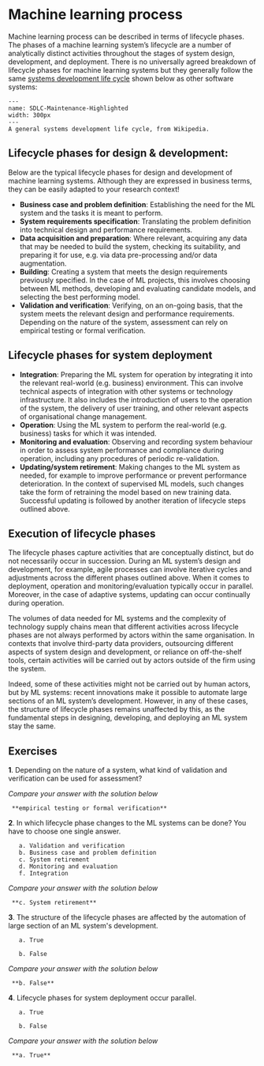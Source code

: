 # Machine learning process

Machine learning process can be described in terms of lifecycle phases. The phases of a machine learning system’s lifecycle are a number of analytically distinct activities throughout the stages of system design, development, and deployment. There is no universally agreed breakdown of lifecycle phases for machine learning systems but they generally follow the same [systems development life cycle](https://en.wikipedia.org/wiki/Systems_development_life_cycle) shown below as other software systems:

```{figure} https://upload.wikimedia.org/wikipedia/commons/7/7e/SDLC-Maintenance-Highlighted.png
---
name: SDLC-Maintenance-Highlighted
width: 300px
---
A general systems development life cycle, from Wikipedia.
```

## Lifecycle phases for design & development:

Below are the typical lifecycle phases for design and development of machine learning systems. Although they are expressed in business terms, they can be easily adapted to your research context!

- **Business case and problem definition**: Establishing the need for the ML system and the tasks it is meant to perform.
- **System requirements specification**: Translating the problem definition into technical design and performance requirements.
- **Data acquisition and preparation**: Where relevant, acquiring any data that may be needed to build the system, checking its suitability, and preparing it for use, e.g. via data pre-processing and/or data augmentation.
- **Building**: Creating a system that meets the design requirements previously specified. In the case of ML projects, this involves choosing between ML methods, developing and evaluating candidate models, and selecting the best performing model.
- **Validation and verification**: Verifying, on an on-going basis, that the system meets the relevant design and performance requirements. Depending on the nature of the system, assessment can rely on empirical testing or formal verification.

## Lifecycle phases for system deployment

- **Integration**: Preparing the ML system for operation by integrating it into the relevant real-world (e.g. business) environment. This can involve technical aspects of integration with other systems or technology infrastructure. It also includes the introduction of users to the operation of the system, the delivery of user training, and other relevant aspects of organisational change management.
- **Operation**: Using the ML system to perform the real-world (e.g. business) tasks for which it was intended.
- **Monitoring and evaluation**: Observing and recording system behaviour in order to assess system performance and compliance during operation, including any procedures of periodic re-validation.
- **Updating/system retirement**: Making changes to the ML system as needed, for example to improve performance or prevent performance deterioration. In the context of supervised ML models, such changes take the form of retraining the model based on new training data. Successful updating is followed by another iteration of lifecycle steps outlined above.

## Execution of lifecycle phases

The lifecycle phases capture activities that are conceptually distinct, but do not necessarily occur in succession. During an ML system’s design and development, for example, agile processes can involve iterative cycles and adjustments across the different phases outlined above. When it comes to deployment, operation and monitoring/evaluation typically occur in parallel. Moreover, in the case of adaptive systems, updating can occur continually during operation.

The volumes of data needed for ML systems and the complexity of technology supply chains mean that different activities across lifecycle phases are not always performed by actors within the same organisation. In contexts that involve third-party data providers, outsourcing different aspects of system design and development, or reliance on off-the-shelf tools, certain activities will be carried out by actors outside of the firm using the system.

Indeed, some of these activities might not be carried out by human actors, but by ML systems: recent innovations make it possible to automate large sections of an ML system’s development. However, in any of these cases, the structure of lifecycle phases remains unaffected by this, as the fundamental steps in designing, developing, and deploying an ML system stay the same.

## Exercises


**1**. Depending on the nature of a system, what kind of validation and verification can be used for assessment?

*Compare your answer with the solution below*

   ```{toggle}
    **empirical testing or formal verification**
   ```

**2**. In which lifecycle phase changes to the ML systems can be done? You have to choose one single answer.

       a. Validation and verification
       b. Business case and problem definition
       c. System retirement
       d. Monitoring and evaluation
       f. Integration

*Compare your answer with the solution below*

   ```{toggle}
    **c. System retirement**
   ```

**3**. The structure of the lifecycle phases are affected by the automation of large section of an ML system's development.

       a. True

       b. False
*Compare your answer with the solution below*

   ```{toggle}
    **b. False**
   ```

**4**. Lifecycle phases for system deployment occur parallel.

       a. True

       b. False
*Compare your answer with the solution below*

   ```{toggle}
    **a. True**
   ```
